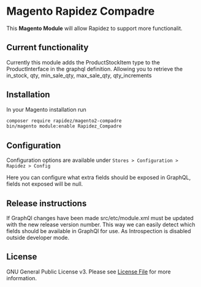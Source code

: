 # Magento Rapidez Compadre

This **Magento Module** will allow Rapidez to support more functionalit.

## Current functionality

Currently this module adds the ProductStockItem type to the ProductInterface in the graphql definition.
Allowing you to retrieve the in_stock, qty, min_sale_qty, max_sale_qty, qty_increments

## Installation

In your Magento installation run
```bash
composer require rapidez/magento2-compadre
bin/magento module:enable Rapidez_Compadre
```

## Configuration

Configuration options are available under `Stores > Configuration > Rapidez > Config`

Here you can configure what extra fields should be exposed in GraphQL, fields not exposed will be null.

## Release instructions

If GraphQl changes have been made src/etc/module.xml must be updated with the new release version number.
This way we can easily detect which fields should be available in GraphQl for use. As Introspection is disabled outside developer mode.

## License

GNU General Public License v3. Please see [License File](LICENSE) for more information.
